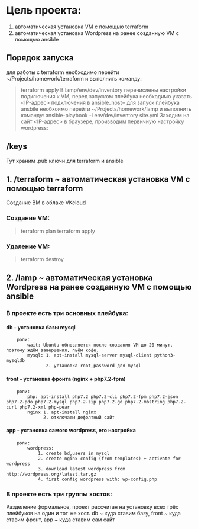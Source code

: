 # Цель проекта:
1. автоматическая установка VM с помощью terraform
2. автоматическая установка Wordpress на ранее созданную VM с помощью ansible

## Порядок запуска
для работы с terraform необходимо перейти ~/Projects/homework/terraform и выполнить команду:
> terraform apply
В lamp/env/dev/inventory перечислены настройки подключения к VM, перед запуском плейбука необходимо указать <IP-адрес> подключения в ansible_host=
для запуск плейбука ansbile необхоимо перейти ~/Projects/homework/lamp и выполнить команду:
> ansible-playbook -i env/dev/inventory site.yml
Заходим на сайт <IP-адрес> в браузере, производим первичную настройку wordpress:

## /keys
Тут храним .pub ключи для terraform и ansible

## 1. /terraform ~ автоматическая установка VM с помощью terraform
Создание ВМ в облаке VKcloud
### Создание VM:
> terraform plan
> terraform apply
### Удаление VM:
> terraform destroy

## 2. /lamp ~ автоматическая установка Wordpress на ранее созданную VM с помощью ansible
### В проекте есть три основных плейбука: 
#### db - установка базы mysql
        роли: 
            wait: Ubuntu обновляется после создания VM до 20 минут, поэтому ждём завершения, пьём кофе.
            mysql: 1. apt-install mysql-server mysql-client python3-mysqldb
                   2. установка root_password для mysql
#### front - установка фронта (nginx + php7.2-fpm)
        роли:
            php: apt-install php7.2 php7.2-cli php7.2-fpm php7.2-json php7.2-pdo php7.2-mysql php7.2-zip php7.2-gd php7.2-mbstring php7.2-curl php7.2-xml php-pear
            nginx 1. apt-install nginx 
                  2. отключаем дефолтный сайт
#### app - установка самого wordpress, его настройка
        роли:
            wordpress:
                1. create bd,users in mysql
                2. create nginx config (from templates) + activate for wordpress
                3. download latest wordpress from http://wordpress.org/latest.tar.gz
                4. first config wordpress with: wp-config.php

### В проекте есть три группы хостов: 
Разделение формальное, проект рассчитан на установку всех трёх плейбуков на один и тот же хост.
    db ~ куда ставим базу, 
    front ~ куда ставим фронт, 
    app ~ куда ставим сам сайт
